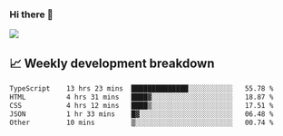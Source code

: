 ### Hi there 👋
<img align="center" src="https://github-readme-stats.vercel.app/api?username=Tumao727&show_icons=true&hide_title=true&theme=dracula" />


## 📈 Weekly development breakdown
<!--START_SECTION:waka-->

```txt
TypeScript    13 hrs 23 mins  ██████████████░░░░░░░░░░░   55.78 %
HTML          4 hrs 31 mins   ████▓░░░░░░░░░░░░░░░░░░░░   18.87 %
CSS           4 hrs 12 mins   ████▒░░░░░░░░░░░░░░░░░░░░   17.51 %
JSON          1 hr 33 mins    █▓░░░░░░░░░░░░░░░░░░░░░░░   06.48 %
Other         10 mins         ▒░░░░░░░░░░░░░░░░░░░░░░░░   00.74 %
```

<!--END_SECTION:waka-->